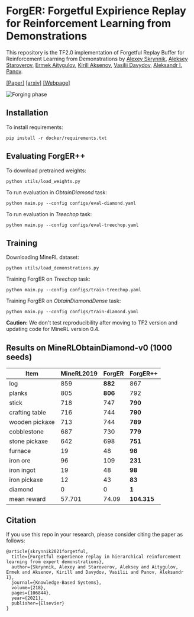 # ForgER: Forgetful Expirience Replay for Reinforcement Learning from Demonstrations

This repository is the TF2.0 implementation of Forgetful Replay Buffer for Reinforcement Learning from Demonstrations by [Alexey Skrynnik](https://github.com/Tviskaron), [Aleksey Staroverov](https://github.com/alstar8), [Ermek Aitygulov](https://github.com/ermekaitygulov), [Kirill Aksenov](https://github.com/axellkir), [Vasilii Davydov](https://github.com/dexfrost89), [Aleksandr I. Panov](https://github.com/grafft). 


[[Paper]]([https://arxiv.org/abs/2006.09939](https://www.sciencedirect.com/science/article/pii/S0950705121001076)) [[arxiv]](https://arxiv.org/abs/2006.09939) [[Webpage]](https://sites.google.com/view/forgetful-experience-replay)

![Forging phase](static/forging.png)



## Installation

To install requirements:

```setup
pip install -r docker/requirements.txt
```

## Evaluating ForgER++

To download pretrained weights:
```shell
python utils/load_weights.py
```

To run evaluation in *ObtainDiamond* task:
```shell
python main.py --config configs/eval-diamond.yaml
```

To run evaluation in *Treechop* task: 
```shell
python main.py --config configs/eval-treechop.yaml
```


## Training

Downloading MineRL dataset:

```train
python utils/load_demonstrations.py 
```

Training ForgER on *Treechop* task: 

```train
python main.py --config configs/train-treechop.yaml
```

Training ForgER on *ObtainDiamondDense* task: 

```train
python main.py --config configs/train-diamond.yaml
```
**Caution:** We don't test reproducibility  after moving to TF2 version and updating code for MineRL version 0.4.   


## Results on MineRLObtainDiamond-v0 (1000 seeds)

| Item | MineRL2019 | ForgER | ForgER++|
| --- | --- | --- | --- |
| log | 859 | **882** | 867 |
| planks | 805 | **806** | 792 |
| stick | 718 | 747 | **790** |
| crafting table | 716 | 744 | **790** |
| wooden pickaxe | 713 | 744 | **789** |
| cobblestone | 687 | 730 | **779** |
| stone pickaxe | 642 | 698 | **751** |
| furnace | 19 | 48 | **98** |
| iron ore | 96 | 109 | **231** |
| iron ingot | 19 | 48 | **98** |
| iron pickaxe | 12 | 43 | **83** |
| diamond | 0 | 0 | **1** |
| mean reward | 57.701 | 74.09 | **104.315** |

## Citation
If you use this repo in your research, please consider citing the paper as follows:
```
@article{skrynnik2021forgetful,
  title={Forgetful experience replay in hierarchical reinforcement learning from expert demonstrations},
  author={Skrynnik, Alexey and Staroverov, Aleksey and Aitygulov, Ermek and Aksenov, Kirill and Davydov, Vasilii and Panov, Aleksandr I},
  journal={Knowledge-Based Systems},
  volume={218},
  pages={106844},
  year={2021},
  publisher={Elsevier}
}
```
